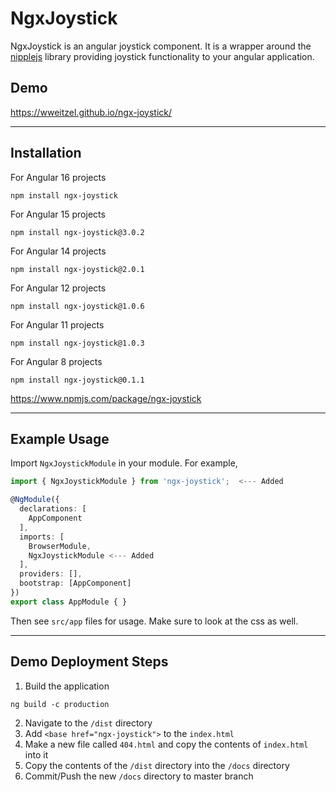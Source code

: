 # NgxJoystick

NgxJoystick is an angular joystick component. It is a wrapper around the [nipplejs](https://yoannmoi.net/nipplejs/) library providing joystick functionality to your angular application.

## Demo

https://wweitzel.github.io/ngx-joystick/

---

## Installation
For Angular 16 projects
```
npm install ngx-joystick
```
For Angular 15 projects
```
npm install ngx-joystick@3.0.2
```
For Angular 14 projects
```
npm install ngx-joystick@2.0.1
```
For Angular 12 projects
```
npm install ngx-joystick@1.0.6
```
For Angular 11 projects
```
npm install ngx-joystick@1.0.3
```
For Angular 8 projects
```
npm install ngx-joystick@0.1.1
```
https://www.npmjs.com/package/ngx-joystick

---

## Example Usage

Import `NgxJoystickModule` in your module. For example,
```typescript
import { NgxJoystickModule } from 'ngx-joystick';  <--- Added

@NgModule({
  declarations: [
    AppComponent
  ],
  imports: [
    BrowserModule,
    NgxJoystickModule <--- Added
  ],
  providers: [],
  bootstrap: [AppComponent]
})
export class AppModule { }
```

Then see `src/app` files for usage. Make sure to look at the css as well.

---

## Demo Deployment Steps
1) Build the application
```
ng build -c production
``` 
2) Navigate to the `/dist` directory
2) Add `<base href="ngx-joystick">` to the `index.html`
3) Make a new file called `404.html` and copy the contents of `index.html` into it
4) Copy the contents of the `/dist` directory into the `/docs` directory
5) Commit/Push the new `/docs` directory to master branch
